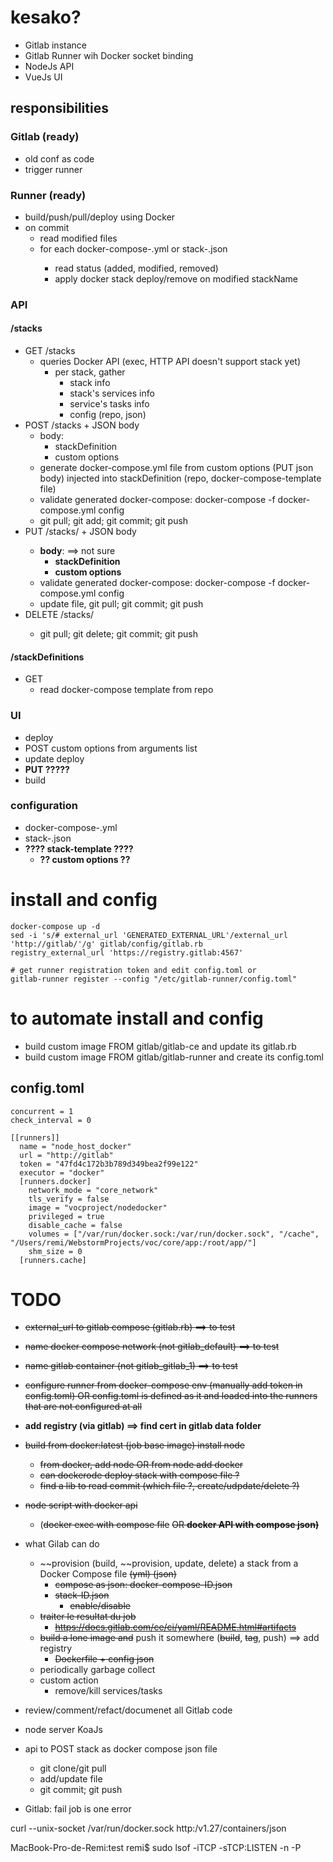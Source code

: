 # kesako?

* Gitlab instance
* Gitlab Runner wih Docker socket binding 
* NodeJs API
* VueJs UI


## responsibilities

### Gitlab (ready)
* old conf as code
* trigger runner 

### Runner (ready)
* build/push/pull/deploy using Docker
* on commit
  * read modified files
  * for each docker-compose-<stackName>.yml or stack-<stackName>.json
    * read status (added, modified, removed)
    * apply docker stack deploy/remove on modified stackName

### API 
#### /stacks
* GET /stacks
  * queries Docker API (exec, HTTP API doesn't support stack yet)
    * per stack, gather 
      * stack info
      * stack's services info
      * service's tasks info
      * config (repo, json)
* POST /stacks + JSON body
  * body: 
    * stackDefinition
    * custom options
  * generate docker-compose.yml file from custom options (PUT json body) injected into stackDefinition (repo, docker-compose-template file) 
  * validate generated docker-compose: docker-compose -f docker-compose.yml config
  * git pull; git add; git commit; git push
* PUT /stacks/<stackName> + JSON body
  * __body__:  ==> not sure
    * __stackDefinition__
    * __custom options__  
  * validate generated docker-compose: docker-compose -f docker-compose.yml config
  * update file, git pull; git commit; git push
* DELETE /stacks/<stackName>
  * git pull; git delete; git commit; git push

#### /stackDefinitions
* GET
  * read docker-compose template from repo 

### UI
* deploy
*   POST custom options from arguments list
* update deploy
*   __PUT ?????__
* build


### configuration
* docker-compose-<stackName>.yml
* stack-<stackName>.json
* __???? stack-template ????__
  * __?? custom options ??__

# install and config

```
docker-compose up -d
sed -i 's/# external_url 'GENERATED_EXTERNAL_URL'/external_url 'http://gitlab/'/g' gitlab/config/gitlab.rb
registry_external_url 'https://registry.gitlab:4567'

# get runner registration token and edit config.toml or 
gitlab-runner register --config "/etc/gitlab-runner/config.toml"
```

# to automate install and config

* build custom image FROM gitlab/gitlab-ce and update its gitlab.rb  
* build custom image FROM gitlab/gitlab-runner and create its config.toml  


## config.toml
```
concurrent = 1
check_interval = 0

[[runners]]
  name = "node_host_docker"
  url = "http://gitlab"
  token = "47fd4c172b3b789d349bea2f99e122"
  executor = "docker"
  [runners.docker]
    network_mode = "core_network"
    tls_verify = false
    image = "vocproject/nodedocker"
    privileged = true
    disable_cache = false
    volumes = ["/var/run/docker.sock:/var/run/docker.sock", "/cache", "/Users/remi/WebstormProjects/voc/core/app:/root/app/"]
    shm_size = 0
  [runners.cache]
``` 


# TODO

* ~~external_url to gitlab compose (gitlab.rb) ==> to test~~
* ~~name docker compose network (not gitlab_default) ==> to test~~
* ~~name gitlab container (not gitlab_gitlab_1)		==> to test~~
* ~~configure runner from docker-compose env (manually add token in config.toml) OR config.toml is defined as it and loaded into the runners that are not configured at all~~

* __add registry (via gitlab) ==> find cert in gitlab data folder__
* ~~build from docker:latest (job base image) install node~~
  * ~~from docker, add node OR from node add docker~~
  * ~~can dockerode deploy stack with compose file ?~~
  * ~~find a lib to read commit (which file ?, create/udpdate/delete ?)~~
* ~~node script with docker api~~
  * (~~docker exec with compose file~~ ~~OR __docker API with compose json)__~~

* what Gilab can do
  * ~~provision (build, ~~provision, update, delete) a stack from a Docker Compose file ~~(yml) (json)~~
     * ~~compose as json: docker-compose-ID.json~~
     * ~~stack-ID.json~~
        * ~~enable/disable~~
  * ~~traiter le resultat du job~~
      * ~~https://docs.gitlab.com/ce/ci/yaml/README.html#artifacts~~
  * ~~build a lone image and~~ push it somewhere (~~build~~, ~~tag~~, push) ==> add registry
    * ~~Dockerfile + config json~~
  * periodically garbage collect
  * custom action 
    * remove/kill services/tasks
* review/comment/refact/documenet all Gitlab code


* node server KoaJs 
* api to POST stack as docker compose json file
  * git clone/git pull
  * add/update file
  * git commit; git push
  
  
* Gitlab: fail job is one error  



curl --unix-socket /var/run/docker.sock http:/v1.27/containers/json

MacBook-Pro-de-Remi:test remi$ sudo lsof -iTCP -sTCP:LISTEN -n -P
